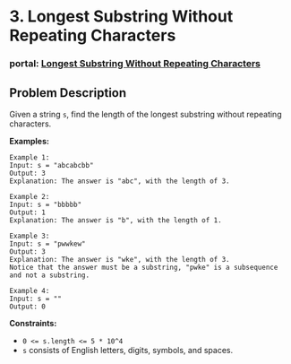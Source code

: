 <!--
 * @Description: temp
-->
# 3. Longest Substring Without Repeating Characters
### portal: [Longest Substring Without Repeating Characters](https://leetcode.com/problems/longest-substring-without-repeating-characters/description/)
## Problem Description

Given a string `s`, find the length of the longest substring without repeating characters.

**Examples:**

```plaintext
Example 1:
Input: s = "abcabcbb"
Output: 3
Explanation: The answer is "abc", with the length of 3.

Example 2:
Input: s = "bbbbb"
Output: 1
Explanation: The answer is "b", with the length of 1.

Example 3:
Input: s = "pwwkew"
Output: 3
Explanation: The answer is "wke", with the length of 3.
Notice that the answer must be a substring, "pwke" is a subsequence and not a substring.

Example 4:
Input: s = ""
Output: 0
```

**Constraints:**

- `0 <= s.length <= 5 * 10^4`
- `s` consists of English letters, digits, symbols, and spaces.
